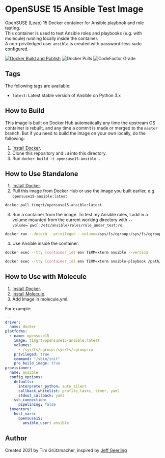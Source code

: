 # OpenSUSE 15 Ansible Test Image

OpenSUSE (Leap) 15 Docker container for Ansible playbook and role testing.  
This container is used to test Ansible roles and playbooks (e.g. with molecule) running locally inside the container.  
A non-priviledged user `ansible` is created with password-less sudo configured.

[![Docker Build and Publish](https://github.com/TimGrt/docker-opensuse15-ansible/actions/workflows/ci.yml/badge.svg)](https://github.com/TimGrt/docker-opensuse15-ansible/actions/workflows/ci.yml) ![Docker Pulls](https://img.shields.io/docker/pulls/timgrt/opensuse15-ansible) ![CodeFactor Grade](https://img.shields.io/codefactor/grade/github/timgrt/docker-opensuse15-ansible/main)

## Tags

The following tags are available:

  - `latest`: Latest stable version of Ansible on Python 3.x

## How to Build

This image is built on Docker Hub automatically any time the upstream OS container is rebuilt, and any time a commit is made or merged to the `master` branch. But if you need to build the image on your own locally, do the following:

  1. [Install Docker](https://docs.docker.com/engine/installation/).
  2. Clone this repository and `cd` into this directory.
  3. Run `docker build -t opensuse15-ansible .`

## How to Use Standalone

  1. [Install Docker](https://docs.docker.com/engine/installation/).
  2. Pull this image from Docker Hub or use the image you built earlier, e.g. `opensuse15-ansible:latest`.
  ```bash
  docker pull timgrt/opensuse15-ansible:latest
  ```
  3. Run a container from the image. To test my Ansible roles, I add in a volume mounted from the current working directory with ``--volume=`pwd`:/etc/ansible/roles/role_under_test:ro``.
  ```bash
  docker run --detach --privileged --volume=/sys/fs/cgroup:/sys/fs/cgroup:ro timgrt/opensuse15-ansible:latest
  ``` 
  4. Use Ansible inside the container.
  ```bash
  docker exec --tty [container_id] env TERM=xterm ansible --version
  ```
  ```bash
  docker exec --tty [container_id] env TERM=xterm ansible-playbook /path/to/ansible/playbook.yml
  ```

## How to Use with Molecule

  1. [Install Docker](https://docs.docker.com/engine/installation/).
  2. [Install Molecule](https://molecule.readthedocs.io/en/latest/installation.html).
  3. Add Image in molecule.yml.

For example:
```yaml
---
driver:
  name: docker
platforms:
  - name: opensuse15
    image: timgrt/opensuse15-ansible:latest
    volumes:
      - /sys/fs/cgroup:/sys/fs/cgroup:ro
    privileged: true
    command: "/sbin/init"
    pre_build_image: true
provisioner:
  name: ansible
  config_options:
    defaults:
      interpreter_python: auto_silent
      callback_whitelist: profile_tasks, timer, yaml
      stdout_callback: yaml
    ssh_connection:
      pipelining: false
  inventory:
    host_vars:
      opensuse15:
        ansible_user: ansible
```

## Author

Created 2021 by Tim Grützmacher, inspired by [Jeff Geerling](https://www.jeffgeerling.com/)
